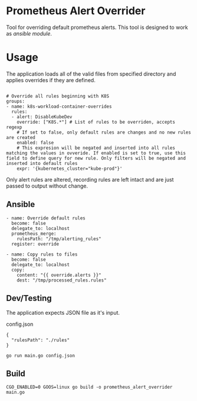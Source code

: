 # Prometheus Alert Overrider

Tool for overriding default prometheus alerts.
This tool is designed to work as *ansible module*.

# Usage

The application loads all of the valid files from specified directory and applies overrides if they are defined.

```

# Override all rules beginning with K8S
groups:
- name: k8s-workload-container-overrides
  rules:
  - alert: DisableKubeDev
    override: ["K8S.*"] # List of rules to be overriden, accepts regexp
    # If set to false, only default rules are changes and no new rules are created
    enabled: false
    # This expresion will be negated and inserted into all rules matching the values in ovveride. If enabled is set to true, use this field to define query for new rule. Only filters will be negated and inserted into default rules
    expr: '{kubernetes_cluster="kube-prod"}'
```

Only alert rules are altered, recording rules are left intact and are just passed to output without change.

## Ansible

```
- name: Override default rules
  become: false
  delegate_to: localhost
  prometheus_merge:
    rulesPath: "/tmp/alerting_rules"
  register: override

- name: Copy rules to files
  become: false
  delegate_to: localhost
  copy:
    content: "{{ override.alerts }}"
    dest: "/tmp/processed_rules.rules"
```

## Dev/Testing

The application expects JSON file as it's input.

config.json
```
{
  "rulesPath": "./rules"
}
```

```
go run main.go config.json
```

## Build

```
CGO_ENABLED=0 GOOS=linux go build -o prometheus_alert_overrider main.go
```